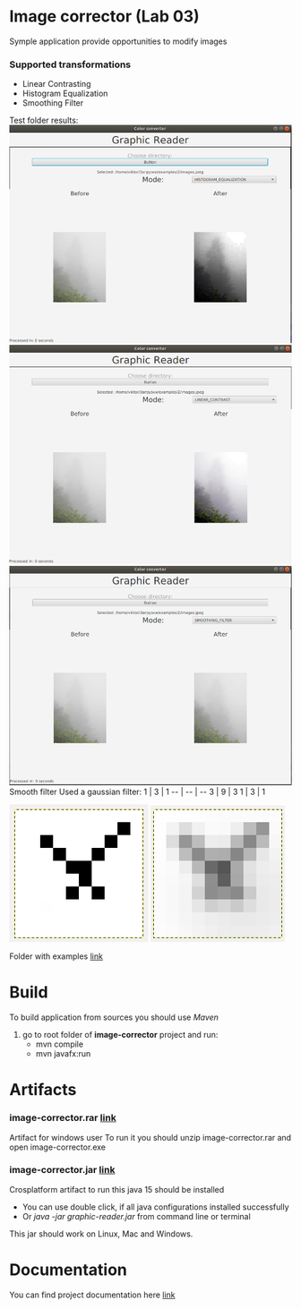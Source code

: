 # Image corrector (Lab 03)
Symple application provide opportunities to modify images
### Supported transformations
* Linear Contrasting
* Histogram Equalization
* Smoothing Filter


Test folder results:
![](https://github.com/ViktorHi/kg-lab03/blob/master/doc/img/histogram.png)
![](https://github.com/ViktorHi/kg-lab03/blob/master/doc/img/linear.png)
![](https://github.com/ViktorHi/kg-lab03/blob/master/doc/img/smoothing.png)
Smooth filter
Used a gaussian filter:
1  | 3  | 1
-- | -- | --
3  | 9  | 3
1  | 3  | 1


![before transformation](https://github.com/ViktorHi/kg-lab03/blob/master/doc/img/examples/3/source.png "before")
![after transformation](https://github.com/ViktorHi/kg-lab03/blob/master/doc/img/examples/3/smooth.png "after")


Folder with examples [link](https://github.com/ViktorHi/kg-lab03/tree/master/doc/img/examples)
# Build 
To build application from sources you should use *Maven* 

1. go to root folder of **image-corrector** project and run: 
    * mvn compile
    * mvn javafx:run

# Artifacts
### image-corrector.rar [link](https://github.com/ViktorHi/kg-lab03/tree/master/artifact/crossplatform)
Artifact for windows user
To run it you should unzip image-corrector.rar and open image-corrector.exe

### image-corrector.jar [link](https://github.com/ViktorHi/kg-lab03/tree/master/artifact/win)
Crosplatform artifact to run this java 15 should be installed
* You can use double click, if all java configurations installed successfully
* Or *java -jar graphic-reader.jar* from command line or terminal 

This jar should work on Linux, Mac and Windows.


# Documentation 
You can find project documentation here [link](https://github.com/ViktorHi/kg-lab03/tree/master/doc)

